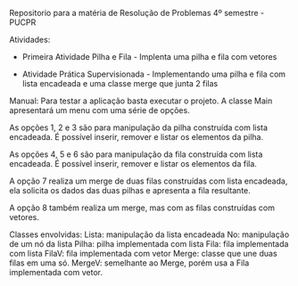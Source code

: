 Repositorio para a matéria de Resolução de Problemas 4º semestre - PUCPR

Atividades:
  - Primeira Atividade Pilha e Fila - Implenta uma pilha e fila com vetores

  - Atividade Prática Supervisionada - Implementando uma pilha e fila com lista encadeada e uma classe merge que junta 2 filas

Manual: Para testar a aplicação basta executar o projeto. A classe Main apresentará um menu com uma série de opções.

As opções 1, 2 e 3 são para manipulação da pilha construída com lista encadeada. É possível inserir, remover e listar os elementos da pilha.

As opções 4, 5 e 6 são para manipulação da fila construída com lista encadeada. É possível inserir, remover e listar os elementos da fila.

A opção 7 realiza um merge de duas filas construídas com lista encadeada, ela solicita os dados das duas pilhas e apresenta a fila resultante.

A opção 8 também realiza um merge, mas com as filas construídas com vetores.

Classes envolvidas:
Lista: manipulação da lista encadeada
No: manipulação de um nó da lista
Pilha: pilha implementada com lista
Fila: fila implementada com lista
FilaV: fila implementada com vetor
Merge: classe que une duas filas em uma só.
MergeV: semelhante ao Merge, porém usa a Fila implementada com vetor.

